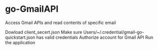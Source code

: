 # go-GmailAPI
Access Gmail APIs and read contents of specific email

Dowload client_secert.json
Make sure Users/~/.credential/gmail-go-quickstart.json has valid credentials
Authorize account for Gmail API
Run the application